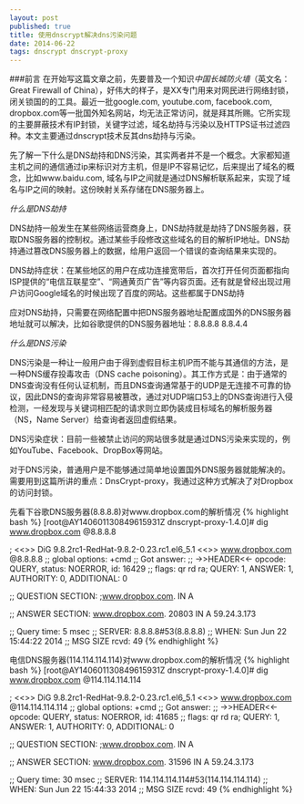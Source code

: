 ```yaml
---
layout: post
published: true
title: 使用dnscrypt解决dns污染问题 
date: 2014-06-22
tags: dnscrypt dnscrypt-proxy
---
```


###前言
在开始写这篇文章之前，先要普及一个知识*中国长城防火墙*（英文名：Great Firewall of China），好伟大的样子，是XX专门用来对网民进行网络封锁，闭关锁国的的工具。最近一批google.com, youtube.com, facebook.com, dropbox.com等一批国外知名网站，均无法正常访问，就是拜其所赐。它所实现的主要屏蔽技术有IP封锁，关键字过滤，域名劫持与污染以及HTTPS证书过滤四种。本文主要通过dnscrypt技术反其dns劫持与污染。

先了解一下什么是DNS劫持和DNS污染，其实两者并不是一个概念。大家都知道主机之间的通信通过ip来标识对方主机，但是IP不容易记忆，后来提出了域名的概念，比如www.baidu.com, 域名与IP之间就是通过DNS解析联系起来，实现了域名与IP之间的映射。这份映射关系存储在DNS服务器上。

*什么是DNS劫持*

DNS劫持一般发生在某些网络运营商身上，DNS劫持就是劫持了DNS服务器，获取DNS服务器的控制权。通过某些手段修改这些域名的目的解析IP地址。DNS劫持通过篡改DNS服务器上的数据，给用户返回一个错误的查询结果来实现的。

DNS劫持症状：在某些地区的用户在成功连接宽带后，首次打开任何页面都指向ISP提供的“电信互联星空”、“网通黄页广告”等内容页面。还有就是曾经出现过用户访问Google域名的时候出现了百度的网站。这些都属于DNS劫持

应对DNS劫持，只需要在网络配置中把DNS服务器地址配置成国外的DNS服务器地址就可以解决，比如谷歌提供的DNS服务器地址：8.8.8.8 8.8.4.4

*什么是DNS污染*

DNS污染是一种让一般用户由于得到虚假目标主机IP而不能与其通信的方法，是一种DNS缓存投毒攻击（DNS cache poisoning）。其工作方式是：由于通常的DNS查询没有任何认证机制，而且DNS查询通常基于的UDP是无连接不可靠的协议，因此DNS的查询非常容易被篡改，通过对UDP端口53上的DNS查询进行入侵检测，一经发现与关键词相匹配的请求则立即伪装成目标域名的解析服务器（NS，Name Server）给查询者返回虚假结果。

DNS污染症状：目前一些被禁止访问的网站很多就是通过DNS污染来实现的，例如YouTube、Facebook、DropBox等网站。

对于DNS污染，普通用户是不能够通过简单地设置国外DNS服务器就能解决的。需要用到这篇所讲的重点：DnsCrypt-proxy，我通过这种方式解决了对Dropbox的访问封锁。

先看下谷歌DNS服务器(8.8.8.8)对www.dropbox.com的解析情况
{% highlight bash %}
[root@AY140601130849615931Z dnscrypt-proxy-1.4.0]# dig www.dropbox.com @8.8.8.8

; <<>> DiG 9.8.2rc1-RedHat-9.8.2-0.23.rc1.el6_5.1 <<>> www.dropbox.com @8.8.8.8
;; global options: +cmd
;; Got answer:
;; ->>HEADER<<- opcode: QUERY, status: NOERROR, id: 16429
;; flags: qr rd ra; QUERY: 1, ANSWER: 1, AUTHORITY: 0, ADDITIONAL: 0

;; QUESTION SECTION:
;www.dropbox.com.		IN	A

;; ANSWER SECTION:
www.dropbox.com.	20803	IN	A	59.24.3.173

;; Query time: 5 msec
;; SERVER: 8.8.8.8#53(8.8.8.8)
;; WHEN: Sun Jun 22 15:44:22 2014
;; MSG SIZE  rcvd: 49
{% endhighlight %}

电信DNS服务器(114.114.114.114)对www.dropbox.com的解析情况
{% highlight bash %}
[root@AY140601130849615931Z dnscrypt-proxy-1.4.0]# dig www.dropbox.com @114.114.114.114

; <<>> DiG 9.8.2rc1-RedHat-9.8.2-0.23.rc1.el6_5.1 <<>> www.dropbox.com @114.114.114.114
;; global options: +cmd
;; Got answer:
;; ->>HEADER<<- opcode: QUERY, status: NOERROR, id: 41685
;; flags: qr rd ra; QUERY: 1, ANSWER: 1, AUTHORITY: 0, ADDITIONAL: 0

;; QUESTION SECTION:
;www.dropbox.com.		IN	A

;; ANSWER SECTION:
www.dropbox.com.	31596	IN	A	59.24.3.173

;; Query time: 30 msec
;; SERVER: 114.114.114.114#53(114.114.114.114)
;; WHEN: Sun Jun 22 15:44:33 2014
;; MSG SIZE  rcvd: 49
{% endhighlight %}
